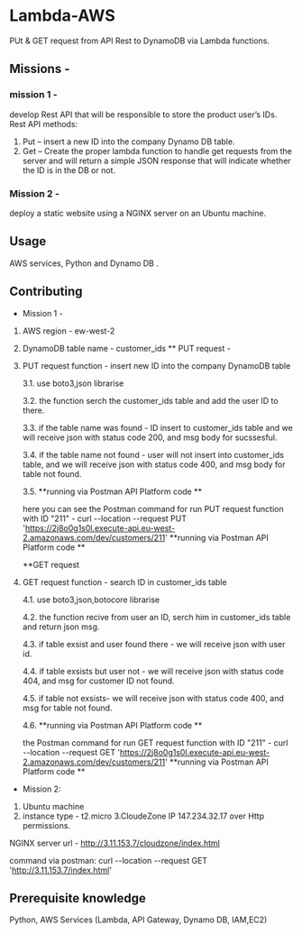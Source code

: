 # Lambda-AWS
PUt &amp; GET request from API Rest to DynamoDB via Lambda functions.


## Missions -

### mission 1 - 
develop Rest API that will be responsible to store the product user’s IDs. 
Rest API methods:
1)	Put – insert a new ID into the company Dynamo DB table.
2)	Get – Create the proper lambda function to handle get requests from the server and will return a simple JSON response that will indicate whether the ID is in the DB or not.

### Mission 2 - 
deploy a static website using a NGINX server on an Ubuntu machine.

## Usage

AWS services, Python and Dynamo DB .

## Contributing
 * Mission 1 - 
1. AWS region - ew-west-2
2. DynamoDB table name - customer_ids
 ** PUT request - 
3. PUT request function - insert new ID into the company DynamoDB table

    3.1. use boto3,json librarise

    3.2. the function serch the customer_ids table and add the user ID to there.

    3.3. if the table name was found - ID insert to customer_ids table and we will receive json with status code 200, and msg body for sucssesful.

    3.4. if the table name not found - user will not insert into customer_ids table, and we will receive json with status code 400, and msg body for table not found. 

    3.5. **running via Postman API Platform code **

    here you can see the Postman command for run PUT request function with ID "211" -
    curl --location --request PUT 'https://2j8o0g1s0l.execute-api.eu-west-2.amazonaws.com/dev/customers/211'
         **running via Postman API Platform code **

     **GET request 
4. GET request function - search ID in customer_ids table

    4.1. use boto3,json,botocore librarise 

    4.2. the function recive from user an ID, serch him in customer_ids table and return json msg.

    4.3. if table exsist and user found there - we will receive json with user id.

    4.4. if table exsists but user not - we will receive json with status code 404, and msg  for customer ID not found.

    4.5. if table not exsists- we will receive json with status code 400, and msg  for table not found.

    4.6. **running via Postman API Platform code **

    the Postman command for run GET request function with ID "211" -
    curl --location --request GET 'https://2j8o0g1s0l.execute-api.eu-west-2.amazonaws.com/dev/customers/211'
         **running via Postman API Platform code **


  * Mission 2: 
1. Ubuntu machine 
2. instance type - t2.micro
3.CloudeZone IP 147.234.32.17 over Http permissions.

NGINX server url - 
http://3.11.153.7/cloudzone/index.html

command via postman:
curl --location --request GET 'http://3.11.153.7/index.html'

## Prerequisite knowledge
Python, AWS Services (Lambda, API Gateway, Dynamo DB, IAM,EC2)
